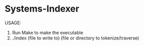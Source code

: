 # Systems-Indexer
USAGE:
1) Run Make to make the executable
2) ./index (file to write to) (file or directory to tokenize/traverse)
